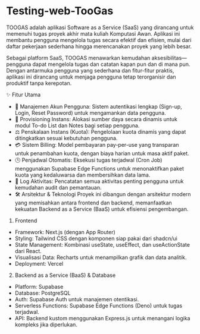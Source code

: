# Testing-web-TooGas
TOOGAS adalah aplikasi Software as a Service (SaaS) yang dirancang untuk memenuhi tugas proyek akhir mata kuliah Komputasi Awan. Aplikasi ini membantu pengguna mengelola tugas secara efektif dan efisien, mulai dari daftar pekerjaan sederhana hingga merencanakan proyek yang lebih besar.

Sebagai platform SaaS, TOOGAS menawarkan kemudahan aksesibilitas—pengguna dapat mengelola tugas dan catatan kapan pun dan di mana pun. Dengan antarmuka pengguna yang sederhana dan fitur-fitur praktis, aplikasi ini dirancang untuk menjaga pengguna tetap terorganisir dan produktif tanpa kerepotan.

✨ Fitur Utama
- 👤 Manajemen Akun Pengguna: Sistem autentikasi lengkap (Sign-up, Login, Reset Password) untuk mengamankan data pengguna.
- 📝 Provisioning Instans: Alokasi sumber daya secara dinamis untuk modul To-do List dan Notes bagi setiap pengguna.
- ⚖️ Penskalaan Instans (Kuota): Pengelolaan kuota dinamis yang dapat ditingkatkan sesuai kebutuhan pengguna.
- 💳 Sistem Billing: Model pembayaran pay-per-use yang transparan untuk penambahan kuota, dengan biaya harian untuk masa aktif paket.
- 🕒 Penjadwal Otomatis: Eksekusi tugas terjadwal (Cron Job) menggunakan Supabase Edge Functions untuk menonaktifkan paket kuota yang kedaluwarsa dan membersihkan data lama.
- 📜 Log Aktivitas: Pencatatan semua aktivitas penting pengguna untuk kemudahan audit dan pemantauan.
- 🛠️ Arsitektur & Teknologi
Proyek ini dibangun dengan arsitektur modern yang memisahkan antara frontend dan backend, memanfaatkan kekuatan Backend as a Service (BaaS) untuk efisiensi pengembangan.

1. Frontend
- Framework: Next.js (dengan App Router)
- Styling: Tailwind CSS dengan komponen siap pakai dari shadcn/ui
- State Management: Kombinasi useState, useEffect, dan useActionState dari React.
- Visualisasi Data: Recharts untuk menampilkan grafik dan data analitik.
- Deployment: Vercel
2. Backend as a Service (BaaS) & Database
- Platform: Supabase
- Database: PostgreSQL
- Auth: Supabase Auth untuk manajemen otentikasi.
- Serverless Functions: Supabase Edge Functions (Deno) untuk tugas terjadwal.
- API: Backend kustom menggunakan Express.js untuk menangani logika kompleks jika diperlukan.

